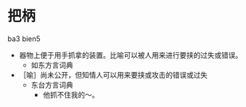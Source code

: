 



# 把柄
ba3 bien5
+ 器物上便于用手抓拿的装置。比喻可以被人用来进行要挟的过失或错误。
  * 如东方言词典
+ ［喻］尚未公开，但知情人可以用来要挟或攻击的错误或过失
  * 东台方言词典
    - 他抓不住我的～。

